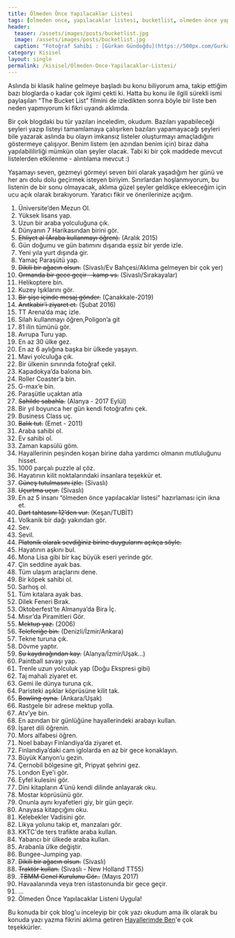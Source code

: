 ```yaml
---
title: Ölmeden Önce Yapılacaklar Listesi
tags: [olmeden once, yapılacaklar listesi, bucketlist, olmeden önce yapılacaklar]
header:
  teaser: /assets/images/posts/bucketlist.jpg
  image: /assets/images/posts/bucketlist.jpg
  caption: "Fotoğraf Sahibi : [Gürkan Gündoğdu](https://500px.com/Gurkan-Gundogdu)"
category: Kisisel
layout: single
permalink: /kisisel/Olmeden-Once-Yapilacaklar-Listesi/
---
```


Aslında bi klasik haline gelmeye başladı bu konu biliyorum ama, takip ettiğim bazı bloglarda o kadar çok ilgimi çekti ki. Hatta bu konu ile ilgili sürekli ismi paylaşılan "The Bucket List" filmini de izledikten sonra böyle bir liste ben neden yapmıyorum ki fikri uyandı aklımda.

Bir çok blogdaki bu tür yazıları inceledim, okudum. Bazıları yapabileceği şeyleri yazıp listeyi tamamlamaya çalışırken bazıları yapamayacağı şeyleri bile yazarak aslında bu olayın imkansız listeler oluşturmayı amaçladığını göstermeye çalışıyor. Benim listem (en azından benim için) biraz daha yapılabililirliği mümkün olan şeyler olacak. Tabi ki bir çok maddede mevcut listelerden etkilenme - alıntılama mevcut :)

Yaşamayı seven, gezmeyi görmeyi seven biri olarak yaşadığım her günü ve her anı dolu dolu geçirmek isteyen biriyim. Sınırlardan hoşlanmıyorum, bu listenin de bir sonu olmayacak, aklıma güzel şeyler geldikçe ekleeceğim için ucu açık olarak bırakıyorum. Yaratıcı fikir ve önerilerinize açığım.

1. Üniversite’den Mezun Ol.
2. Yüksek lisans yap.
3. Uzun bir araba yolculuğuna çık.
4. Dünyanın 7 Harikasından birini gör.
5. ~~Ehliyet al (Araba kullanmayı öğren).~~ (Aralık 2015)
6. Gün doğumu ve gün batımını dışarıda eşsiz bir yerde izle.
7. Yeni yıla yurt dışında gir.
8. Yamaç Paraşütü yap.
9. ~~Dikili bir ağacın olsun.~~ (Sivaslı/Ev Bahçesi/Aklıma gelmeyen bir çok yer)
10. ~~Ormanda bir gece geçir - kamp vs.~~ (Sivaslı/Sırakayalar)
11. Helikoptere bin.
12. Kuzey Işıklarını gör.
13. ~~Bir şişe içinde mesaj gönder.~~ (Çanakkale-2019)
14. ~~Anıtkabir’i ziyaret et.~~ (Şubat 2016)
15. TT Arena’da maç izle.
16. Silah kullanmayı öğren,Poligon’a git
17. 81 ilin tümünü gör.
18. Avrupa Turu yap.
19. En az 30 ülke gez.
20. En az 6 aylığına başka bir ülkede yaşayın.
21. Mavi yolculuğa çık.
22. Bir ülkenin sınırında fotoğraf çekil.
23. Kapadokya’da balona bin.
24. Roller Coaster’a bin.
25. G-max’e bin.
26. Paraşütle uçaktan atla
27. ~~Sahilde sabahla.~~ (Alanya - 2017 Eylül)
28. Bir yıl boyunca her gün kendi fotoğrafını çek.
29. Business Class uç.
30. ~~Balık tut.~~ (Emet - 2011)
31. Araba sahibi ol.
32. Ev sahibi ol.
33. Zaman kapsülü göm.
34. Hayallerinin peşinden koşan birine daha yardımcı olmanın mutluluğunu hisset.
35. 1000 parçalı puzzle al çöz.
36. Hayatının kilit noktalarındaki insanlara teşekkür et.
37. ~~Güneş tutulmasını izle.~~ (Sivaslı)
38. ~~Uçurtma uçur.~~ (Sivaslı)
39. En az 5 insanı “ölmeden önce yapılacaklar listesi” hazırlaması için ikna et.
40. ~~Dart tahtasını 12’den vur.~~ (Keşan/TUBİT)
41. Volkanik bir dağı yakından gör.
42. Sev.
43. Sevil.
44. ~~Platonik olarak sevdiğiniz birine duygularını açıkça söyle.~~
45. Hayatının aşkını bul.
46. Mona Lisa gibi bir kaç büyük eseri yerinde gör.
47. Çin seddine ayak bas.
48. Tüm ulaşım araçlarını dene.
49. Bir köpek sahibi ol.
50. Sarhoş ol.
51. Tüm kıtalara ayak bas.
52. Dilek Feneri Bırak.
53. Oktoberfest’te Almanya’da Bira İç.
54. Mısır’da Piramitleri Gör.
55. ~~Mektup yaz.~~ (2006)
56. ~~Teleferiğe bin.~~ (Denizli/İzmir/Ankara)
57. Tekne turuna çık.
58. Dövme yaptır.
59. ~~Su kaydırağından kay.~~ (Alanya/İzmir/Uşak...)
60. Paintball savaşı yap.
61. Trenle uzun yolculuk yap (Doğu Ekspresi gibi)
62. Taj mahali ziyaret et.
63. Gemi ile dünya turuna çık.
64. Paristeki aşıklar köprüsüne kilit tak.
65. ~~Bowling oyna.~~ (Ankara/Uşak)
66. Rastgele bir adrese mektup yolla.
67. Atv’ye bin.
68. En azından bir günlüğüne hayallerindeki arabayı kullan.
69. İşaret dili öğrenin.
70. Mors alfabesi öğren.
71. Noel babayı Finlandiya’da ziyaret et.
72. Finlandiya’daki cam iglolarda en az bir gece konaklayın.
73. Büyük Kanyon’u gezin.
74. Çernobil bölgesine git, Pripyat şehrini gez.
75. London Eye'i gör.
76. Eyfel kulesini gör.
77. Dini kitapların 4’ünü kendi dilinde anlayarak oku.
78. Mostar köprüsünü gör.
79. Onunla aynı kıyafetleri giy, bir gün geçir.
80. Anayasa kitapçığını oku.
81. Kelebekler Vadisini gör.
82. Likya yolunu takip et, manzaları gör.
83. KKTC'de ters trafikte araba kullan.
84. Yabancı bir ülkede araba kullan.
85. Arabanla ülke değiştir.
86. Bungee-Jumping yap.
87. ~~Dikili bir ağacın olsun.~~ (Sivaslı)
88. ~~Traktör kullan.~~ (Sivaslı - New Holland TT55)
89. .~~TBMM Genel Kurulunu Gör..~~ (Mayıs 2017)
90. Havaalanında veya tren istastonunda bir gece geçir.
91. ...
00. Ölmeden Önce Yapılacaklar Listeni Uygula!

Bu konuda bir çok blog'u inceleyip bir çok yazı okudum ama ilk olarak bu konuda yazı yazma fikrini aklıma getiren [Hayallerimde Ben](https://www.hayallerimdeben.com/25ten-once-25/)'e çok teşekkürler.
